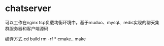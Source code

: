 # chatserver
可以工作在nginx tcp负载均衡环境中，基于muduo、mysql、redis实现的聊天集群服务器和客户端源码

编译方式
cd build
rm -rf *
cmake..
make
